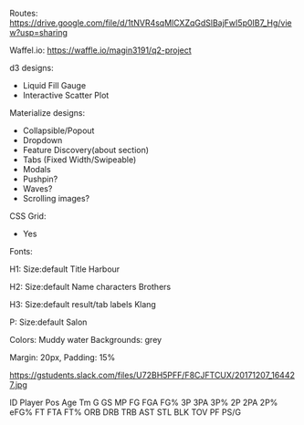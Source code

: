 
Routes: https://drive.google.com/file/d/1tNVR4sqMlCXZqGdSlBajFwI5p0IB7_Hg/view?usp=sharing

Waffel.io: https://waffle.io/magin3191/q2-project

d3 designs:
- Liquid Fill Gauge
- Interactive Scatter Plot

Materialize designs:
- Collapsible/Popout
- Dropdown
- Feature Discovery(about section)
- Tabs (Fixed Width/Swipeable)
- Modals
- Pushpin?
- Waves?
- Scrolling images?

CSS Grid:
- Yes

Fonts: 

H1: 
Size:default
Title
Harbour



H2: 
Size:default
Name characters
Brothers



H3:
Size:default
result/tab labels
Klang

P:
Size:default
Salon

Colors: Muddy water 
Backgrounds: grey

Margin: 20px,
Padding: 15%

https://gstudents.slack.com/files/U72BH5PFF/F8CJFTCUX/20171207_164427.jpg




ID	Player	Pos	Age	Tm	G	GS	MP	FG	FGA	FG%	3P	3PA	3P%	2P	2PA	2P%	eFG%	FT	FTA	FT%	ORB	DRB	TRB	AST	STL	BLK	TOV	PF	PS/G
